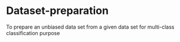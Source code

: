 # Dataset-preparation
To prepare an unbiased data set from a given data set for multi-class classification purpose
